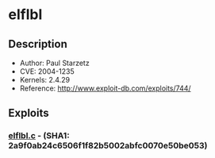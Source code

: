 # elflbl 

## Description
* Author: Paul Starzetz
* CVE: 2004-1235
* Kernels: 2.4.29
* Reference: http://www.exploit-db.com/exploits/744/

## Exploits

### [elflbl.c](elflbl.c) - (SHA1: 2a9f0ab24c6506f1f82b5002abfc0070e50be053)
